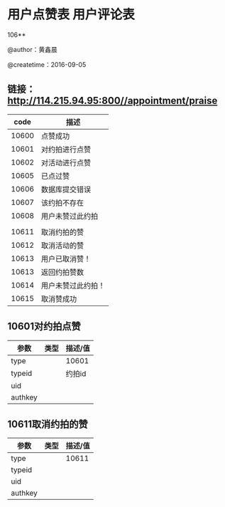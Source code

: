 # 用户点赞表         用户评论表

106**

@author：黄鑫晨

@createtime：2016-09-05

## 链接： http://114.215.94.95:800//appointment/praise

| code  | 描述        |
| ----- | --------- |
| 10600 | 点赞成功      |
| 10601 | 对约拍进行点赞   |
| 10602 | 对活动进行点赞   |
| 10605 | 已点过赞      |
| 10606 | 数据库提交错误   |
| 10607 | 该约拍不存在    |
| 10608 | 用户未赞过此约拍  |
|       |           |
| 10611 | 取消约拍的赞    |
| 10612 | 取消活动的赞    |
| 10613 | 用户已取消赞！   |
| 10613 | 返回约拍赞数    |
| 10614 | 用户未赞过此约拍！ |
| 10615 | 取消赞成功     |



## 10601对约拍点赞

| 参数      | 类型   | 描述/值  |
| ------- | ---- | ----- |
| type    |      | 10601 |
| typeid  |      | 约拍id  |
| uid     |      |       |
| authkey |      |       |

## 10611取消约拍的赞

| 参数      | 类型   | 描述/值  |
| ------- | ---- | ----- |
| type    |      | 10611 |
| typeid  |      |       |
| uid     |      |       |
| authkey |      |       |



